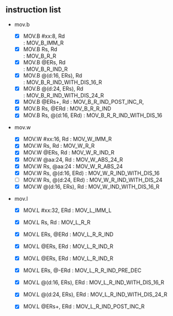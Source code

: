 instruction list
---

* mov.b
    
    - [x] MOV.B #xx:8, Rd           
            : MOV_B_IMM_R
    - [x] MOV.B Rs, Rd  
            : MOV_B_R_R
    - [x] MOV.B @ERs, Rd  
            : MOV_B_R_IND_R
    - [x] MOV.B @(d:16, ERs), Rd  
            : MOV_B_R_IND_WITH_DIS_16_R
    - [x] MOV.B @(d:24, ERs), Rd  
            : MOV_B_R_IND_WITH_DIS_24_R
    - [x] MOV.B @ERs+, Rd
            : MOV_B_R_IND_POST_INC_R,
    - [x] MOV.B Rs, @ERd
            : MOV_B_R_R_IND
    - [x] MOV.B Rs, @(d:16, ERd)
            : MOV_B_R_R_IND_WITH_DIS_16

* mov.w
    
    - [x] MOV.W #xx:16, Rd
            : MOV_W_IMM_R
    - [x] MOV.W Rs, Rd
            : MOV_W_R_R
    - [x] MOV.W @ERs, Rd
            : MOV_W_R_IND_R
    - [x] MOV.W @aa:24, Rd
            : MOV_W_ABS_24_R
    - [x] MOV.W Rs, @aa:24
            : MOV_W_R_ABS_24
    - [x] MOV.W Rs, @(d:16, ERd)
            : MOV_W_R_IND_WITH_DIS_16
    - [ ] MOV.W Rs, @(d:24, ERd)
            : MOV_W_R_IND_WITH_DIS_24
    - [x] MOV.W @(d:16, ERs), Rd
            : MOV_W_IND_WITH_DIS_16_R

* mov.l

    - [x] MOV.L #xx:32, ERd
            : MOV_L_IMM_L
    - [x] MOV.L Rs, Rd
            : MOV_L_R_R
    - [x] MOV.L ERs, @ERd
            : MOV_L_R_R_IND
    - [x] MOV.L @ERs, ERd
            : MOV_L_R_IND_R
    - [x] MOV.L @ERs, ERd
            : MOV_L_R_IND_R
    - [x] MOV.L ERs, @-ERd
            : MOV_L_R_R_IND_PRE_DEC
    - [x] MOV.L @(d:16, ERs), ERd
            : MOV_L_R_IND_WITH_DIS_16_R
    - [x] MOV.L @(d:24, ERs), ERd
            : MOV_L_R_IND_WITH_DIS_24_R
    - [x] MOV.L @ERs+, ERd
            : MOV_L_R_IND_POST_INC_R



